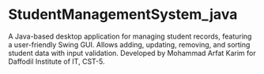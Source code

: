 # StudentManagementSystem_java
A Java-based desktop application for managing student records, featuring a user-friendly Swing GUI. Allows adding, updating, removing, and sorting student data with input validation. Developed by Mohammad Arfat Karim for Daffodil Institute of IT, CST-5.
